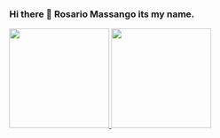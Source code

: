 ### Hi there 👋 Rosario Massango its my name.
<div>
  <a href="https://github.com/rosariodeveloper">
  <img height="180em" src="https://github-readme-stats.vercel.app/api?username=rosariodeveloper&show_icons=true&theme=dracula&include_all_commits=true&count_private=true"/>
  <img height="180em" src="https://github-readme-stats.vercel.app/api/top-langs/?username=rosariodeveloper&layout=compact&langs_count=7&theme=dracula"/>
</div>
